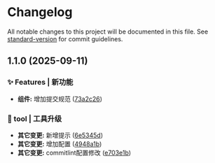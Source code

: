 # Changelog

All notable changes to this project will be documented in this file. See [standard-version](https://github.com/conventional-changelog/standard-version) for commit guidelines.

## 1.1.0 (2025-09-11)


### ✨ Features | 新功能

* **组件:** 增加提交规范 ([73a2c26](https://github.com/MoonLightTe/learnD3/commit/73a2c2642e6e101e46da6a37d519c2e068895935))


### 🚀 tool | 工具升级

* **其它变更:** 新增提示 ([6e5345d](https://github.com/MoonLightTe/learnD3/commit/6e5345d0c44f1e56c43c93c883ae01c3f757523d))
* **其它变更:** 增加配置 ([4948a1b](https://github.com/MoonLightTe/learnD3/commit/4948a1bca0b41ba3990ddfeb19707c5d80a7eb19))
* **其它变更:** commitlint配置修改 ([e703e1b](https://github.com/MoonLightTe/learnD3/commit/e703e1b4a7deff97235e1b2913ee13725ad1a8c1))

